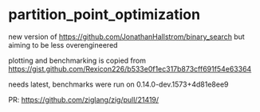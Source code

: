 # partition_point_optimization
new version of https://github.com/JonathanHallstrom/binary_search but aiming to be less overengineered

plotting and benchmarking is copied from https://gist.github.com/Rexicon226/b533e0f1ec317b873cff691f54e63364

needs latest, benchmarks were run on 0.14.0-dev.1573+4d81e8ee9

PR: https://github.com/ziglang/zig/pull/21419/
